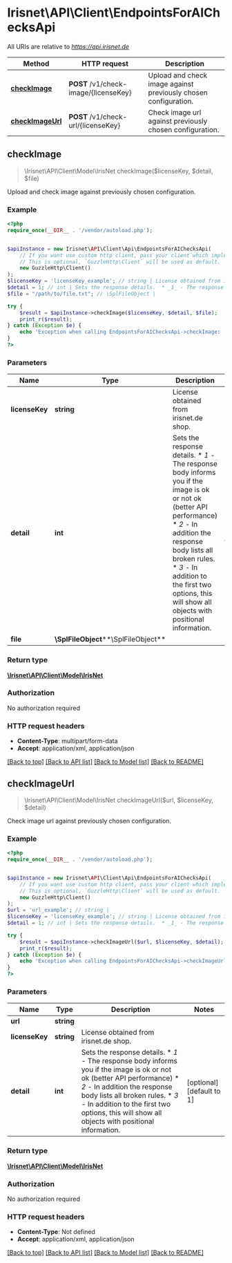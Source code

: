 # Irisnet\API\Client\EndpointsForAIChecksApi

All URIs are relative to *https://api.irisnet.de*

Method | HTTP request | Description
------------- | ------------- | -------------
[**checkImage**](EndpointsForAIChecksApi.md#checkImage) | **POST** /v1/check-image/{licenseKey} | Upload and check image against previously chosen configuration.
[**checkImageUrl**](EndpointsForAIChecksApi.md#checkImageUrl) | **POST** /v1/check-url/{licenseKey} | Check image url against previously chosen configuration.



## checkImage

> \Irisnet\API\Client\Model\IrisNet checkImage($licenseKey, $detail, $file)

Upload and check image against previously chosen configuration.

### Example

```php
<?php
require_once(__DIR__ . '/vendor/autoload.php');


$apiInstance = new Irisnet\API\Client\Api\EndpointsForAIChecksApi(
    // If you want use custom http client, pass your client which implements `GuzzleHttp\ClientInterface`.
    // This is optional, `GuzzleHttp\Client` will be used as default.
    new GuzzleHttp\Client()
);
$licenseKey = 'licenseKey_example'; // string | License obtained from irisnet.de shop.
$detail = 1; // int | Sets the response details.  * _1_ - The response body informs you if the image is ok or not ok (better API performance) * _2_ - In addition the response body lists all broken rules. * _3_ - In addition to the first two options, this will show all objects with positional information.
$file = "/path/to/file.txt"; // \SplFileObject | 

try {
    $result = $apiInstance->checkImage($licenseKey, $detail, $file);
    print_r($result);
} catch (Exception $e) {
    echo 'Exception when calling EndpointsForAIChecksApi->checkImage: ', $e->getMessage(), PHP_EOL;
}
?>
```

### Parameters


Name | Type | Description  | Notes
------------- | ------------- | ------------- | -------------
 **licenseKey** | **string**| License obtained from irisnet.de shop. |
 **detail** | **int**| Sets the response details.  * _1_ - The response body informs you if the image is ok or not ok (better API performance) * _2_ - In addition the response body lists all broken rules. * _3_ - In addition to the first two options, this will show all objects with positional information. | [optional] [default to 1]
 **file** | **\SplFileObject****\SplFileObject**|  | [optional]

### Return type

[**\Irisnet\API\Client\Model\IrisNet**](../Model/IrisNet.md)

### Authorization

No authorization required

### HTTP request headers

- **Content-Type**: multipart/form-data
- **Accept**: application/xml, application/json

[[Back to top]](#) [[Back to API list]](../../README.md#documentation-for-api-endpoints)
[[Back to Model list]](../../README.md#documentation-for-models)
[[Back to README]](../../README.md)


## checkImageUrl

> \Irisnet\API\Client\Model\IrisNet checkImageUrl($url, $licenseKey, $detail)

Check image url against previously chosen configuration.

### Example

```php
<?php
require_once(__DIR__ . '/vendor/autoload.php');


$apiInstance = new Irisnet\API\Client\Api\EndpointsForAIChecksApi(
    // If you want use custom http client, pass your client which implements `GuzzleHttp\ClientInterface`.
    // This is optional, `GuzzleHttp\Client` will be used as default.
    new GuzzleHttp\Client()
);
$url = 'url_example'; // string | 
$licenseKey = 'licenseKey_example'; // string | License obtained from irisnet.de shop.
$detail = 1; // int | Sets the response details.  * _1_ - The response body informs you if the image is ok or not ok (better API performance) * _2_ - In addition the response body lists all broken rules. * _3_ - In addition to the first two options, this will show all objects with positional information.

try {
    $result = $apiInstance->checkImageUrl($url, $licenseKey, $detail);
    print_r($result);
} catch (Exception $e) {
    echo 'Exception when calling EndpointsForAIChecksApi->checkImageUrl: ', $e->getMessage(), PHP_EOL;
}
?>
```

### Parameters


Name | Type | Description  | Notes
------------- | ------------- | ------------- | -------------
 **url** | **string**|  |
 **licenseKey** | **string**| License obtained from irisnet.de shop. |
 **detail** | **int**| Sets the response details.  * _1_ - The response body informs you if the image is ok or not ok (better API performance) * _2_ - In addition the response body lists all broken rules. * _3_ - In addition to the first two options, this will show all objects with positional information. | [optional] [default to 1]

### Return type

[**\Irisnet\API\Client\Model\IrisNet**](../Model/IrisNet.md)

### Authorization

No authorization required

### HTTP request headers

- **Content-Type**: Not defined
- **Accept**: application/xml, application/json

[[Back to top]](#) [[Back to API list]](../../README.md#documentation-for-api-endpoints)
[[Back to Model list]](../../README.md#documentation-for-models)
[[Back to README]](../../README.md)

